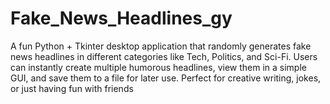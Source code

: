 # Fake_News_Headlines_gy
A fun Python + Tkinter desktop application that randomly generates fake news headlines in different categories like Tech, Politics, and Sci-Fi. Users can instantly create multiple humorous headlines, view them in a simple GUI, and save them to a file for later use. Perfect for creative writing, jokes, or just having fun with friends
